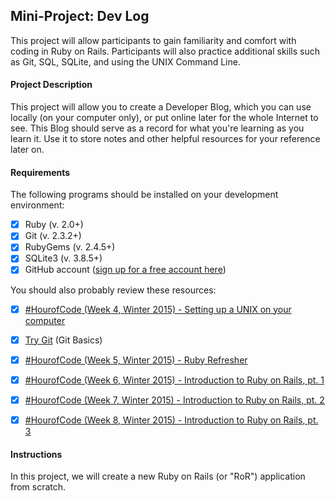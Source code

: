 ## Mini-Project: Dev Log

This project will allow participants to gain familiarity and comfort with coding in Ruby on Rails. Participants will also practice additional skills such as Git, SQL, SQLite, and using the UNIX Command Line.

#### Project Description

This project will allow you to create a Developer Blog, which you can use locally (on your computer only), or put online later for the whole Internet to see. This Blog should serve as a record for what you're learning as you learn it. Use it to store notes and other helpful resources for your reference later on.

#### Requirements

The following programs should be installed on your development environment:

- [x] Ruby (v. 2.0+)
- [x] Git (v. 2.3.2+)
- [x] RubyGems (v. 2.4.5+)
- [x] SQLite3 (v. 3.8.5+)
- [x] GitHub account ([sign up for a free account here](www.github.com/join))

You should also probably review these resources:

- [x] [#HourofCode (Week 4, Winter 2015) - Setting up a UNIX on your computer](https://groups.google.com/forum/#!topic/hourofcode-at-southseattlecollege/WKWb85YrHqA)
- [x] [Try Git](https://try.github.io) (Git Basics)
- [x] [#HourofCode (Week 5, Winter 2015) - Ruby Refresher](https://groups.google.com/forum/#!topic/hourofcode-at-southseattlecollege/je8PGDnJgg0)
- [x] [#HourofCode (Week 6, Winter 2015) - Introduction to Ruby on Rails, pt. 1](https://groups.google.com/forum/#!topic/hourofcode-at-southseattlecollege/kd4V5S-fRUQ)
- [x] [#HourofCode (Week 7, Winter 2015) - Introduction to Ruby on Rails, pt. 2](https://groups.google.com/forum/#!topic/hourofcode-at-southseattlecollege/8SOXti92Q_w)
- [x] [#HourofCode (Week 8, Winter 2015) - Introduction to Ruby on Rails, pt. 3](https://groups.google.com/forum/#!topic/hourofcode-at-southseattlecollege/K2dw5gHo_5o)


#### Instructions

In this project, we will create a new Ruby on Rails (or "RoR") application from scratch. 

